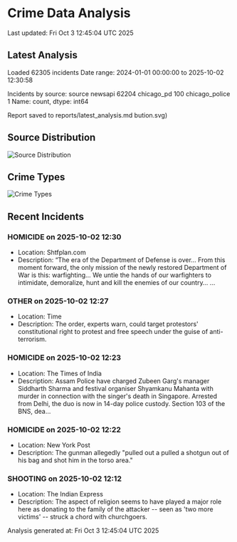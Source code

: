 # Crime Data Analysis
Last updated: Fri Oct  3 12:45:04 UTC 2025

## Latest Analysis

Loaded 62305 incidents
Date range: 2024-01-01 00:00:00 to 2025-10-02 12:30:58

Incidents by source:
source
newsapi           62204
chicago_pd          100
chicago_police        1
Name: count, dtype: int64

Report saved to reports/latest_analysis.md
bution.svg)

## Source Distribution
![Source Distribution](images/source_distribution.svg)

## Crime Types
![Crime Types](images/crime_types.svg)

## Recent Incidents

### HOMICIDE on 2025-10-02 12:30
- Location: Shtfplan.com
- Description: “The era of the Department of Defense is over… From this moment forward, the only mission of the newly restored Department of War is this: warfighting… We untie the hands of our warfighters to intimidate, demoralize, hunt and kill the enemies of our country… …


### OTHER on 2025-10-02 12:27
- Location: Time
- Description: The order, experts warn, could target protestors' constitutional right to protest and free speech under the guise of anti-terrorism.


### HOMICIDE on 2025-10-02 12:23
- Location: The Times of India
- Description: Assam Police have charged Zubeen Garg's manager Siddharth Sharma and festival organiser Shyamkanu Mahanta with murder in connection with the singer's death in Singapore. Arrested from Delhi, the duo is now in 14-day police custody. Section 103 of the BNS, dea…


### HOMICIDE on 2025-10-02 12:22
- Location: New York Post
- Description: The gunman allegedly "pulled out a pulled a shotgun out of his bag and shot him in the torso area."


### SHOOTING on 2025-10-02 12:12
- Location: The Indian Express
- Description: The aspect of religion seems to have played a major role here as donating to the family of the attacker -- seen as 'two more victims' -- struck a chord with churchgoers.

Analysis generated at: Fri Oct  3 12:45:04 UTC 2025
